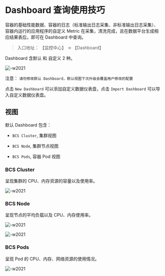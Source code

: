 # Dashboard 查询使用技巧

容器的基础性能数据、容器的日志（标准输出日志采集、非标准输出日志采集）、容器内运行的应用程序的自定义 Metric 在采集，清洗完成，且在数据平台生成相应结果表后，即可在 Dashboard 中查询。

> 入口地址： 【监控中心】 -> 【Dashboard】

Dashboard 含默认 和 自定义 2 种。

![-w2021](./_image/2020-11-17-10-48-07.jpg)


注意： `请勿修改默认 Dashboard，默认视图下次升级会覆盖用户修改的配置`

点击 `New Dashboard` 可以添加自定义数据仪表盘，点击 `Import Dashboard` 可以导入自定义数据仪表盘。

## 视图

默认 Dashboard 包含：

- `BCS Cluster`, 集群视图

- `BCS Node`, 集群节点视图

- `BCS Pods`, 容器 Pod 视图

### BCS Cluster

呈现集群的 CPU、内存资源的容量以及使用率。

![-w2021](./_image/2020-11-17-10-48-35.jpg)

### BCS Node

呈现节点的平均负载以及 CPU、内存使用率。

![-w2021](./_image/2020-11-17-10-49-01.jpg)

![-w2021](./_image/2020-11-17-10-49-32.jpg)

### BCS Pods

呈现 Pod 的 CPU、内存、网络资源的使用情况。

![-w2021](./_image/2020-11-17-10-50-04.jpg)

